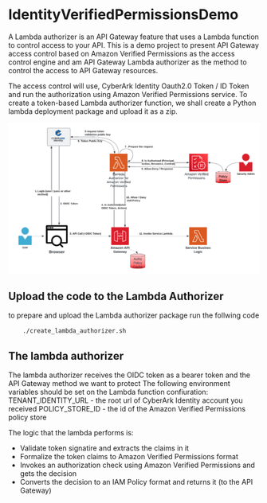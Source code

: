# IdentityVerifiedPermissionsDemo
A Lambda authorizer is an API Gateway feature that uses a Lambda function to control access to your API.
This is a demo project to present API Gateway access control based on Amazon Verified Permissions as the access control engine and
am API Gateway Lambda authorizer as the method to control the access to API Gateway resources.

The access control will use, CyberArk Identity Oauth2.0 Token / ID Token and run the authorization using Amazon Verified Permissions service.
To create a token-based Lambda authorizer function, we shall create a Python lambda deployment package and upload it as a zip.


![Amazon Verified Permissions](architecture.png "Flow and Architecture of the lambda authorizer" )


## Upload the code to the Lambda Authorizer
to prepare and upload the Lambda authorizer package run the follwing code
``` bash
    ./create_lambda_authorizer.sh
```

## The lambda authorizer
The lambda authorizer receives the OIDC token as a bearer token and the API Gateway method we want to protect
The following environment variables should be set on the Lambda function confiuration:
TENANT_IDENTITY_URL - the root url of CyberArk Identity account you received
POLICY_STORE_ID - the id of the Amazon Verified Permissions policy store

The logic that the lambda performs is:
* Validate token signatire and extracts the claims in it
* Formalize the token claims to Amazon Verified Permissions format
* Invokes an authorization check using Amazon Verified Permissions and gets the decision
* Converts the decision to an IAM Policy format and returns it (to the API Gateway)
